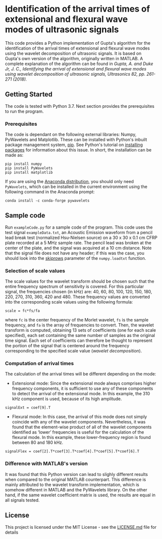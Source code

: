 # Identification of the arrival times of extensional and flexural wave modes of ultrasonic signals

This code provides a Python implementation of Gupta's algorithm for the identification of the arrival times of extensional and flexural wave modes using the wavelet decomposition of ultrasonic signals. It is based on Gupta's own version of the algorithm, originally written in MATLAB. A complete explanation of the algorithm can be found in *Gupta, A. and Duke Jr, J. C., Identifying the arrival of extensional and flexural wave modes using wavelet decomposition of ultrasonic signals, Ultrasonics 82, pp. 261-271 (2018).*

## Getting Started

The code is tested with Python 3.7. Next section provides the prerequisites to run the program.

### Prerequisites

The code is dependant on the following external libraries: Numpy, PyWavelets and Matplotlib. These can be installed with Python's inbuilt package management system, [pip](https://pip.pypa.io/en/stable/). See Python's tutorial on [installing packages](https://packaging.python.org/tutorials/installing-packages/#id17) for information about this issue. In short, the installation can be made as:

```
pip install numpy
pip install PyWavelets
pip install matplotlib
```

If you are using the [Anaconda distribution](https://www.anaconda.com/), you should only need `PyWavelets`, which can be installed in the current environment using the following command in the Anaconda prompt:

```conda install -c conda-forge pywavelets```

## Sample code

Run `exampleCode.py` for a sample code of the program. This code uses the test signal `exampleData.txt`, an Acoustic Emission waveform from a pencil lead break test (normalized Hsu-Nielsen source) on a 30 x 30 x 0.1 cm CFRP plate recorded at a 5 MHz sample rate. The pencil lead was broken at the center of the plate, and the signal was acquired at a 10 cm distance. Note that the signal file does not have any header; if this was the case, you should look into the [skiprows](https://docs.scipy.org/doc/numpy-1.15.0/reference/generated/numpy.loadtxt.html) parameter of the `numpy.loadtxt` function.

### Selection of scale values

The scale values for the wavelet transform should be chosen such that the entire frequency spectrum of sensitivity is covered. For this particular signal, the frequencies chosen (in kHz) are: 40, 60, 80, 100, 120, 150, 180, 220, 270, 310, 360, 420 and 480. These frequency values are converted into the corresponding scale values using the following formula:

```
scale = fc*fs/fa
```

where `fc` is the center frequency of the Morlet wavelet, `fs` is the sample frequency, and `fa` is the array of frequencies to convert.
Then, the wavelet transform is computed, obtaining 13 sets of coefficients (one for each scale specified), each set containing the same number of samples as the original time signal. Each set of coefficients can therefore be thought to represent the portion of the signal that is centered around the frequency corresponding to the specified scale value (*wavelet decomposition*).

### Computation of arrival times

The calculation of the arrival times will be different depending on the mode:

* Extensional mode: Since the extensional mode always comprises higher frequency components, it is sufficient to use any of these components to detect the arrival of the extensional mode. In this example, the 310 kHz component is used, because of its high amplitude.

```
signalExt = coef[9].T  
```

* Flexural mode: In this case, the arrival of this mode does not simply coincide with any of the wavelet components. Nevertheless, it was found that the element-wise product of all of the wavelet components identified as ‘lower’ frequencies is useful for the calculation of the flexural mode. In this example, these lower-frequency region is found between 80 and 180 kHz.

```
signalFlex = coef[2].T*coef[3].T*coef[4].T*coef[5].T*coef[6].T
```

### Difference with MATLAB's version

It was found that this Python version can lead to slighly different results when compared to the original MATLAB counterpart. This difference is mainly attributed to the wavelet transform implementation, which is somehow different in MATLAB and the PyWavelets library. On the other hand, if the same wavelet coefficient matrix is used, the results are equal in all signals tested.

## License

This project is licensed under the MIT License - see the [LICENSE.md](LICENSE.md) file for details

